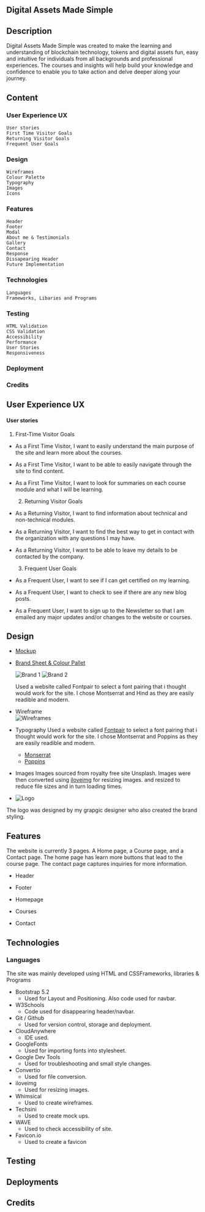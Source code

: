 ## Digital Assets Made Simple

## Description

Digital Assets Made Simple was created to make the learning and understanding of blockchain technology, tokens and digital assets fun, easy and intuitive for individuals from all backgrounds and professional experiences. The courses and insights will help build your knowledge and confidence to enable you to take action and delve deeper along your journey.

## Content

### User Experience UX

    User stories
    First Time Visitor Goals
    Returning Visitor Goals
    Frequent User Goals

### Design

    Wireframes
    Colour Palette
    Typography
    Images
    Icons

### Features

    Header
    Footer
    Modal
    About me & Testimonials
    Gallery
    Contact
    Response
    Dissapearing Header
    Future Implementation

### Technologies

    Languages
    Frameworks, Libaries and Programs

### Testing

    HTML Validation
    CSS Validation
    Accessibility
    Performance
    User Stories
    Responsiveness

### Deployment

### Credits

## User Experience UX

#### User stories

  1. First-Time Visitor Goals

- As a First Time Visitor, I want to easily understand the main purpose of the site and  learn more about the courses.
- As a First Time Visitor, I want to be able to easily navigate through the site to find content.
- As a First Time Visitor, I want to look for summaries on each course module and what I will be learning.

  2. Returning Visitor Goals

- As a Returning Visitor, I want to find information about technical and non-technical modules.
- As a Returning Visitor, I want to find the best way to get in contact with the organization with any questions I may have.
- As a Returning Visitor, I want to be able to leave my details to be contacted by the company.

   3. Frequent User Goals

- As a Frequent User, I want to see if I can get certified on my learning.
- As a Frequent User, I want to check to see if there are any new blog posts.
- As a Frequent User, I want to sign up to the Newsletter so that I am emailed any major updates and/or changes to the website or courses.

## Design

- [Mockup](/assets/images/docs/Mockup/Digital-Assets-Made-Simple-Mockup.jpg)

- [Brand Sheet & Colour Pallet](/assets/images/docs/Digital-Assets-Made-Simple-Brand-sheet.pdf)
  
  ![Brand 1](/assets/images/docs/Branding-1.jpg)
  ![Brand 2](/assets/images/docs/Branding-2.jpg)

  Used a website called Fontpair to select a font pairing that i thought would work for the site. I chose Montserrat and Hind as they are easily readible and modern.
  
- Wireframe  
  ![Wireframes](/assets/images/docs/DA-Wireframe.jpg)

- Typography
  Used a website called [Fontpair](https://www.fontpair.co/) to select a font pairing that i thought would work for the site. I chose Montserrat and Poppins as they are easily readible and modern.
  - [Monserrat](https://fonts.google.com/specimen/Montserrat?query=montserrat)
  - [Poppins](https://fonts.google.com/specimen/Poppins?query=Poppins)

- Images
  Images sourced from royalty free site Unsplash. Images were then converted using [iloveimg](https://www.iloveimg.com/) for resizing images. and resized to reduce file sizes and in turn loading times.

- ![Logo](/assets/images/docs/DA-logo.png)

The logo was designed by my grapgic designer who also created the brand styling.

## Features

The website is currently 3 pages. A Home page, a Course page, and a Contact page. The home page has learn more buttons that lead to the course page. The contact page captures inquiries for more information.

- Header
  
- Footer

- Homepage

- Courses

- Contact

## Technologies

### Languages

The site was mainly developed using HTML and CSSFrameworks, libraries & Programs
- Bootstrap 5.2
  - Used for Layout and Positioning. Also code used for navbar.
- W3Schools
  - Code used for disappearing header/navbar.
- Git / Github
  - Used for version control, storage and deployment.
- CloudAnywhere
  - IDE used.
- GoogleFonts
  - Used for importing fonts into stylesheet.
- Google Dev Tools
  - Used for troubleshooting and small style changes.
- Convertio
  - Used for file conversion.
- iloveimg
  - Used for resizing images.
- Whimsical
  - Used to create wireframes.
- Techsini
  - Used to create mock ups.
- WAVE
  - Used to check accessibility of site.
- Favicon.io
  - Used to create a favicon

## Testing


## Deployments


## Credits
